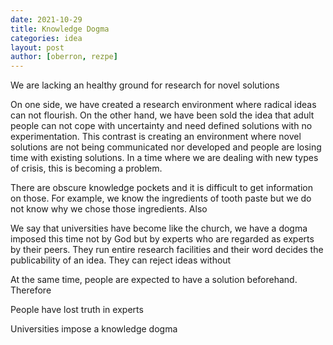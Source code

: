 ```yaml
---
date: 2021-10-29
title: Knowledge Dogma
categories: idea
layout: post
author: [oberron, rezpe]
--- 
```


We are lacking an healthy ground for research for novel solutions

On one side, we have created a research environment where radical ideas can not flourish. On the other hand, we have been sold the idea that adult people can not cope with uncertainty and need defined solutions with no experimentation. This contrast is creating an environment where novel solutions are not being communicated nor developed and people are losing time with existing solutions. In a time where we are dealing with new types of crisis, this is becoming a problem. 

There are obscure knowledge pockets and it is difficult to get information on those. For example, we know the ingredients of tooth paste but we do not know why we chose those ingredients. Also 

We say that universities have become like the church, we have a dogma imposed this time not by God but by experts who are regarded as experts by their peers. They run entire research facilities and their word decides the publicability of an idea. They can reject ideas without 

At the same time, people are expected to have a solution beforehand. Therefore

People have lost truth in experts

Universities impose a knowledge dogma